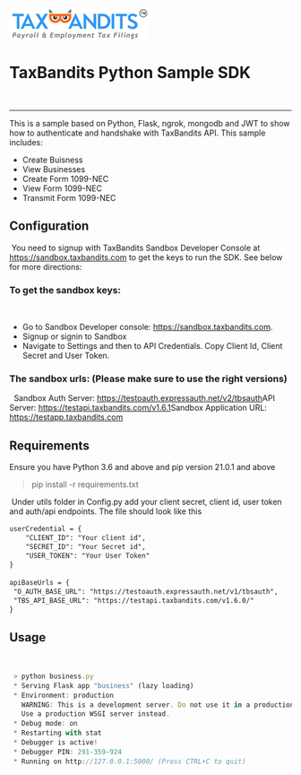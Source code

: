 ![TaxBandits Logo](/static/logo.png)
​
# TaxBandits Python Sample SDK
​
***
This is a sample based on Python, Flask, ngrok, mongodb and JWT to show how to authenticate and handshake with TaxBandits API. This sample includes:
​
- Create Buisness
- View Businesses
- Create Form 1099-NEC
- View Form 1099-NEC
- Transmit Form 1099-NEC
​
## Configuration
​
You need to signup with TaxBandits Sandbox Developer Console at https://sandbox.taxbandits.com to get the keys to run the SDK. See below for more directions:
### To get the sandbox keys:
​
- Go to Sandbox Developer console: https://sandbox.taxbandits.com.
  ​
- Signup or signin to Sandbox
  ​
- Navigate to Settings and then to API Credentials. Copy Client Id, Client Secret and User Token.
  ​
​
### The sandbox urls: (Please make sure to use the right versions)
​
​
Sandbox Auth Server: https://testoauth.expressauth.net/v2/tbsauth
​
​
API Server: https://testapi.taxbandits.com/v1.6.1
​
​
Sandbox Application URL: https://testapp.taxbandits.com
​
## Requirements
Ensure you have Python 3.6 and above and pip version 21.0.1 and above
​
> pip install -r requirements.txt

​
Under utils folder in Config.py add your client secret, client id, user token and auth/api endpoints. The file should look like this
​
```
userCredential = {
    "CLIENT_ID": "Your client id",
    "SECRET_ID": "Your Secret id",
    "USER_TOKEN": "Your User Token"
}
​
apiBaseUrls = {
 "O_AUTH_BASE_URL": "https://testoauth.expressauth.net/v1/tbsauth",
 "TBS_API_BASE_URL": "https://testapi.taxbandits.com/v1.6.0/"
}
```
## Usage
​
```javascript {highlight=[1, 10]}
 > python business.py
 * Serving Flask app "business" (lazy loading)
 * Environment: production
   WARNING: This is a development server. Do not use it in a production deployment.
   Use a production WSGI server instead.
 * Debug mode: on
 * Restarting with stat
 * Debugger is active!
 * Debugger PIN: 291-359-924
 * Running on http://127.0.0.1:5000/ (Press CTRL+C to quit)
```